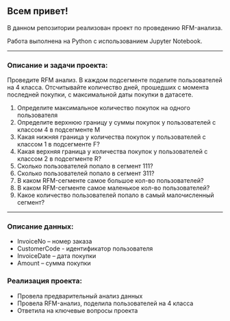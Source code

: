 ## **Всем привет!**

В данном репозитории реализован проект по проведению RFM-анализа.

Работа выполнена на Python с использованием Jupyter Notebook.

<hr>

### Описание и задачи проекта:
Проведите RFM анализ. В каждом подсегменте поделите пользователей на 4 класса. Отсчитывайте количество дней, прошедших с момента последней покупки, с максимальной даты покупки в датасете.

1. Определите максимальное количество покупок на одного пользователя
2. Определите верхнюю границу у суммы покупок у пользователей с классом 4 в подсегменте М
3. Какая нижняя граница у количества покупок у пользователей с классом 1 в подсегменте F?
4. Какая верхняя граница у количества покупок у пользователей с классом 2 в подсегменте R?
5. Сколько пользователей попало в сегмент 111?
6. Сколько пользователей попало в сегмент 311?
7. В каком RFM-сегменте самое большое кол-во пользователей?
8. В каком RFM-сегменте самое маленькое кол-во пользователей?
9. Какое количество пользователей попало в самый малочисленный сегмент?

<hr>

### Описание данных:
- InvoiceNo – номер заказа
- CustomerCode - идентификатор пользователя
- InvoiceDate – дата покупки
- Amount – сумма покупки

### Реализация проекта:
- Провела предварительный анализ данных
- Провела RFM-анализ, поделила пользователей на 4 класса
- Ответила на ключевые вопросы проекта
